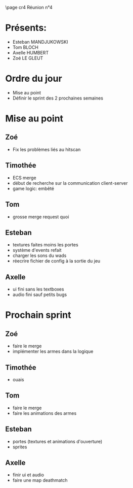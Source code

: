 \page cr4 Réunion n°4

# Présents:
- Esteban MANDJUKOWSKI
- Tom BLOCH
- Axelle HUMBERT
- Zoé LE GLEUT

# Ordre du jour
- Mise au point
- Définir le sprint des 2 prochaines semaines

# Mise au point

## Zoé 

- Fix les problèmes liés au hitscan

## Timothée

- ECS merge
- début de recherche sur la communication client-server
- game logic: embêté

## Tom

- grosse merge request quoi

## Esteban

- textures faites moins les portes
- système d'events refait
- charger les sons du wads
- réecrire fichier de config à la sortie du jeu

## Axelle

- ui fini sans les textboxes
- audio fini sauf petits bugs

# Prochain sprint 

## Zoé 

- faire le merge
- implémenter les armes dans la logique

## Timothée 

- ouais

## Tom

- faire le merge
- faire les animations des armes

## Esteban

- portes (textures et animations d'ouverture)
- sprites

## Axelle 

- finir ui et audio
- faire une map deathmatch
